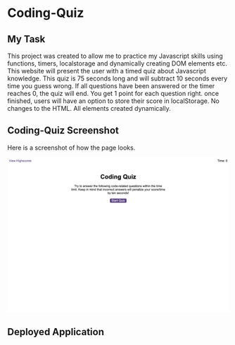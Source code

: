 # Coding-Quiz

## My Task
This project was created to allow me to practice my Javascript skills using functions, timers, localstorage and dynamically creating DOM elements etc. This website will present the user with a timed quiz about Javascript knowledge. This quiz is 75 seconds long and will subtract 10 seconds every time you guess wrong. If all questions have been answered or the timer reaches 0, the quiz will end. You get 1 point for each question right. once finished, users will have an option to store their score in localStorage. No changes to the HTML. All elements created dynamically.

## Coding-Quiz Screenshot
Here is a screenshot of how the page looks.

![Alt text](assets/Coding%20Quiz%20Screenshot.png)

## Deployed Application



